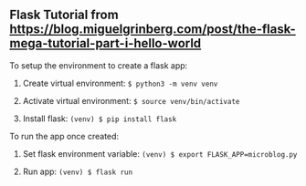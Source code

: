 Flask Tutorial from https://blog.miguelgrinberg.com/post/the-flask-mega-tutorial-part-i-hello-world
--------------------------------
To setup the environment to create a flask app:

1) Create virtual environment:
  `$ python3 -m venv venv`

2) Activate virtual environment:
  `$ source venv/bin/activate`

3) Install flask:
  `(venv) $ pip install flask`

To run the app once created:

1) Set flask environment variable:
  `(venv) $ export FLASK_APP=microblog.py`

2) Run app:
  `(venv) $ flask run`
